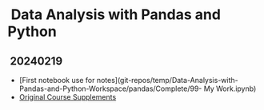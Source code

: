 #  Data Analysis with Pandas and Python

##  20240219

* [First notebook use for notes](git-repos/temp/Data-Analysis-with-Pandas-and-Python-Workspace/pandas/Complete/99- My Work.ipynb)
* [Original Course Supplements](git-repos/temp/Data-Analysis-with-Pandas-and-Python-Workspace/pandas)
